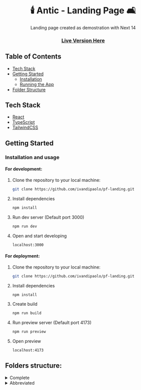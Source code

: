 <h1 align="center">🕯️ Antic - Landing Page 🛋️</h1>

<p align="center">
  Landing page created as demostration with Next 14
</p>

<h3 align="center">
  <a href="https://pf-landing.vercel.app/">Live Version Here</a>
</h3>

## Table of Contents

- [Tech Stack](#tech-stack)
- [Getting Started](#getting-started)
  - [Installation](#installation)
  - [Running the App](#running-the-app)
- [Folder Structure](#folder-structure)

## Tech Stack

- [React](https://reactjs.org/)
- [TypeScript](https://www.typescriptlang.org/)
- [TailwindCSS](https://tailwindcss.com/)

## Getting Started

### Installation and usage

#### For development:


1. Clone the repository to your local machine:

   ```bash
   git clone https://github.com/ivandipaolo/pf-landing.git
   ```
   
2. Install dependencies

   ```bash
   npm install
   ```

3. Run dev server
(Default port 3000)
   ```bash
   npm run dev
   ```

4. Open and start developing

   ```bash
   localhost:3000
   ```

#### For deployment:

1. Clone the repository to your local machine:

   ```bash
   git clone https://github.com/ivandipaolo/pf-landing.git
   ```
   
2. Install dependencies

   ```bash
   npm install
   ```

3. Create build

   ```bash
   npm run build
   ```

4. Run preview server
(Default port 4173)
   ```bash
   npm run preview
   ```

5. Open preview

   ```bash
   localhost:4173
   ```


## Folders structure:
<details>
  <summary>Complete</summary>
  
```

└── 📁pf-landing
    └── .eslintrc.json
    └── next-env.d.ts
    └── next.config.js
    └── package-lock.json
    └── package.json
    └── postcss.config.js
    └── 📁public
        └── 📁icons
            └── arrowleft.svg
            └── arrowright.svg
            └── burgermenu.svg
            └── contact.svg
            └── scrolldown.svg
            └── white-scrolldown.svg
        └── 📁images
            └── 📁carrousel
                └── carr10.png
                └── carr11.png
                └── carr2.png
                └── carr3.png
                └── carr4.png
                └── carr5.png
                └── carr6.png
                └── carr7.png
                └── carr8.png
                └── carr9.png
            └── img-1.svg
            └── img-2.svg
            └── 📁social-icons
                └── Facebook.svg
                └── Instagram.svg
                └── Linkedin.svg
                └── Twitter.svg
    └── README.md
    └── 📁src
        └── 📁app
            └── favicon.ico
            └── globals.css
            └── page.tsx
        └── 📁components
            └── Carrousel.tsx
            └── Footer.tsx
            └── Header.tsx
            └── HeroSection.tsx
            └── Icon.tsx
            └── index.ts
            └── Inspirations.tsx
            └── MaxWidthWrapper.tsx
            └── Perks.tsx
            └── SocialNetworks.tsx
            └── Trends.tsx
        └── 📁lib
            └── footerSections.ts
            └── icons.tsx
            └── index.ts
            └── utils.ts
    └── tailwind.config.ts
    └── tsconfig.json

```

</details>
<details>
  <summary>Abbreviated</summary>

```
└── 📁src
    └── 📁app
        └── favicon.ico
        └── globals.css
        └── page.tsx
    └── 📁components
        └── Carrousel.tsx
        └── Footer.tsx
        └── Header.tsx
        └── HeroSection.tsx
        └── Icon.tsx
        └── index.ts
        └── Inspirations.tsx
        └── MaxWidthWrapper.tsx
        └── Perks.tsx
        └── SocialNetworks.tsx
        └── Trends.tsx
    └── 📁lib
        └── footerSections.ts
        └── icons.tsx
        └── index.ts
        └── utils.ts

```

</details>